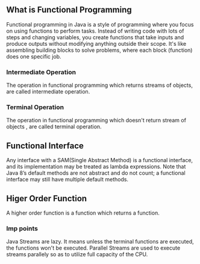 ## What is Functional Programming
Functional programming in Java is a style of programming where you focus on using functions to perform tasks. Instead of writing code with lots of steps and changing variables, you create functions that take inputs and produce outputs without modifying anything outside their scope. It's like assembling building blocks to solve problems, where each block (function) does one specific job.

### Intermediate Operation
The operation in functional programming which returns streams of objects, are called intermediate operation.

### Terminal Operation
The operation in functional programming which doesn't return stream of objects , are called terminal operation.

## Functional Interface
Any interface with a SAM(Single Abstract Method) is a functional interface, and its implementation may be treated as lambda expressions.
Note that Java 8’s default methods are not abstract and do not count; a functional interface may still have multiple default methods.

## Higer Order Function
A higher order function is a function which returns a function.

### Imp points
Java Streams are lazy. It means unless the terminal functions are executed, the functions won't be executed.
Parallel Streams are used to execute streams parallely so as to utilize full capacity of the CPU.
